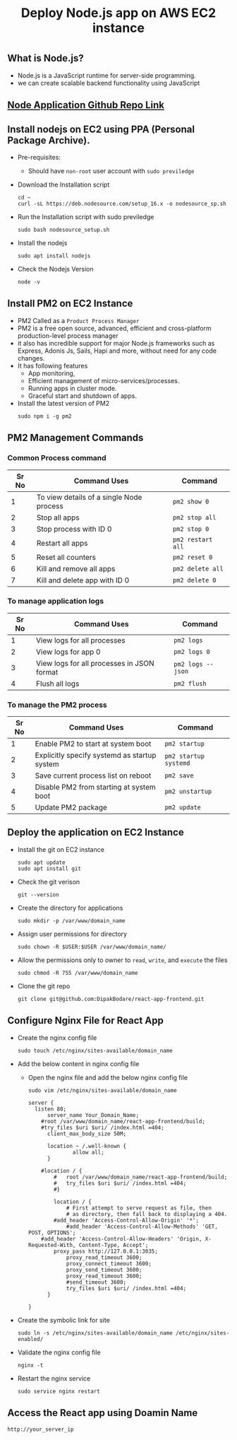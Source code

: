 # <h1 align=center> Deploy Node.js app on AWS EC2 instance <h1>

## What is Node.js?
- Node.js is a JavaScript runtime for server-side programming. 
- we can create scalable backend functionality using JavaScript  
  
## [Node Application Github Repo Link](https://github.com/DipakBodare/node-api-backend)  

## Install nodejs on EC2 using PPA (Personal Package Archive).
- Pre-requisites: 
  - Should have ```non-root``` user account with ```sudo previledge```
  
- Download the Installation script
  ```
  cd ~
  curl -sL https://deb.nodesource.com/setup_16.x -o nodesource_sp.sh
  ```
  
- Run the Installation script with sudo previledge
  ```
  sudo bash nodesource_setup.sh
  ```
- Install the nodejs
  ```
  sudo apt install nodejs
  ```
  
- Check the Nodejs Version
  ```
  node -v
  ``` 
 
## Install PM2 on EC2 Instance
- PM2 Called as a ```Product Process Manager```
- PM2 is a free open source, advanced, efficient and cross-platform production-level process manager
- it also has incredible support for major Node.js frameworks such as Express, Adonis Js, Sails, Hapi and more, without need for any code changes.
- It has following features
  - App monitoring, 
  - Efficient management of micro-services/processes. 
  - Running apps in cluster mode. 
  - Graceful start and shutdown of apps.  
- Install the latest version of PM2
  ```
  sudo npm i -g pm2 
  ```
## PM2 Management Commands
### Common Process command  
   
  | Sr No | Command Uses | Command |
  |------|--------|---------|
  | 1 | To view details of a single Node process | `pm2 show 0` |
  | 2 | Stop all apps | `pm2 stop all` |  
  | 3 | Stop process with ID 0 | `pm2 stop 0` | 
  | 4 | Restart all apps | `pm2 restart all` |
  | 5 | Reset all counters | `pm2 reset 0` | 
  | 6 | Kill and remove all apps | `pm2 delete all` |
  | 7 | Kill and delete app with ID 0 | `pm2 delete 0` |
 
### To manage application logs  
  | Sr No | Command Uses | Command |
  |------|--------|---------|
  | 1 | View logs for all processes | `pm2 logs` |
  | 2 | View logs for app 0  | `pm2 logs 0` |
  | 3 | View logs for all processes in JSON format | `pm2 logs --json` |
  | 4 | Flush all logs | `pm2 flush` |
 
### To manage the PM2 process
  | Sr No | Command Uses | Command |
  |------|--------|---------|
  | 1 | Enable PM2 to start at system boot | `pm2 startup` |
  | 2 | Explicitly specify systemd as startup system | `pm2 startup systemd` |
  | 3 | Save current process list on reboot | `pm2 save` |
  | 4 | Disable PM2 from starting at system boot | `pm2 unstartup` |
  | 5 | Update PM2 package | `pm2 update` | 
  
## Deploy the application on EC2 Instance
- Install the git on EC2 instance
  ```
  sudo apt update
  sudo apt install git
  ```
   
- Check the git verison
  ```
  git --version
  ```
- Create the directory for applications
  ```
  sudo mkdir -p /var/www/domain_name  
  ```	
	
- Assign user permissions for directory	
  ```
  sudo chown -R $USER:$USER /var/www/domain_name/
  ```
- Allow the permissions only to owner to `read`, `write`, and `execute` the files   
  ```
  sudo chmod -R 755 /var/www/domain_name
  ```
- Clone the git repo
  ```
  git clone git@github.com:DipakBodare/react-app-frontend.git
  ```  
	
## Configure Nginx File for React App
- Create the nginx config file
  ```
  sudo touch /etc/nginx/sites-available/domain_name
  ```
  
- Add the below content in nginx config file  
  
  - Open the nginx file and add the below nginx config file
    ```
    sudo vim /etc/nginx/sites-available/domain_name
    ```
    
    ```
    server {
	  listen 80;
          server_name Your_Domain_Name;
		#root /var/www/domain_name/react-app-frontend/build;
		#try_files $uri $uri/ /index.html =404;
          client_max_body_size 50M;
          
          location ~ /.well-known {
                  allow all;
          }

		#location / {
	        #	root /var/www/domain_name/react-app-frontend/build;
	        #	try_files $uri $uri/ /index.html =404;
	        #}
	
	        location / {
                # First attempt to serve request as file, then
                # as directory, then fall back to displaying a 404.
 	        #add_header 'Access-Control-Allow-Origin' '*';
                #add_header 'Access-Control-Allow-Methods' 'GET, POST, OPTIONS';
		#add_header 'Access-Control-Allow-Headers' 'Origin, X-Requested-With, Content-Type, Accept';
        	proxy_pass http://127.0.0.1:3035;
                proxy_read_timeout 3600;
                proxy_connect_timeout 3600;
                proxy_send_timeout 3600;
                proxy_read_timeout 3600;
                #send_timeout 3600;  
                try_files $uri $uri/ /index.html =404;
          }

    }
    ```
  
- Create the symbolic link for site
  ```
  sudo ln -s /etc/nginx/sites-available/domain_name /etc/nginx/sites-enabled/
  ```
  
- Validate the nginx config file
  ```
  nginx -t
  ```
  
- Restart the nginx service
  ```
  sudo service nginx restart
  ```
    
## Access the React app using Doamin Name  
```
http://your_server_ip
```

